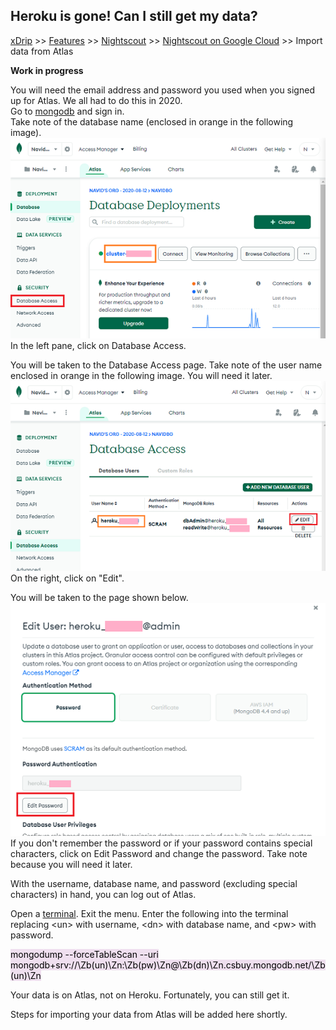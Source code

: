 ## Heroku is gone! Can I still get my data?  
[xDrip](../../README.md) >> [Features](../Features_page) >> [Nightscout](../Nightscout_page) >> [Nightscout on Google Cloud](./GoogleCloud) >> Import data from Atlas  
  
**Work in progress**  

You will need the email address and password you used when you signed up for Atlas.  We all had to do this in 2020.  
Go to [mongodb](https://www.mongodb.com/home) and sign in.  
Take note of the database name (enclosed in orange in the following image).  
![](./images/Atlas_dbAccess.png)  
In the left pane, click on Database Access.  
  
You will be taken to the Database Access page.  Take note of the user name enclosed in orange in the following image.  You will need it later.  
![](./images/Atlas_dbAccess2.png)  
On the right, click on "Edit".  
  
You will be taken to the page shown below.  
![](./images/Atlas_pass.png)  
If you don't remember the password or if your password contains special characters, click on Edit Password and change the password.  Take note because you will need it later.  
  
With the username, database name, and password (excluding special characters) in hand, you can log out of Atlas.  
  
Open a [terminal](./Terminal.md).  Exit the menu.  Enter the following into the terminal replacing \<un\> with username, \<dn\> with database name, and \<pw\> with password.
  
<mark style="background-color: #eFdFef">mongodump --forceTableScan --uri mongodb+srv://\Zb(un)\Zn:\Zb(pw)\Zn@\Zb(dn)\Zn.csbuy.mongodb.net/\Zb(un)\Zn </mark>

Your data is on Atlas, not on Heroku.  Fortunately, you can still get it.  
  
Steps for importing your data from Atlas will be added here shortly.  
